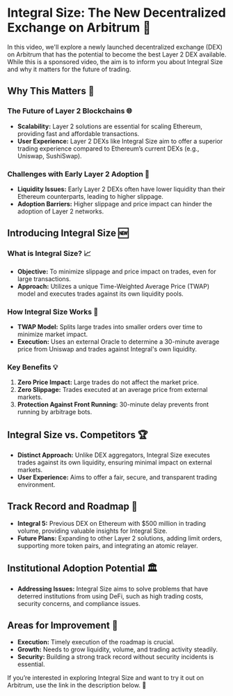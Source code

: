 # Integral Size: The New Decentralized Exchange on Arbitrum 🚀

In this video, we'll explore a newly launched decentralized exchange (DEX) on Arbitrum that has the potential to become the best Layer 2 DEX available. While this is a sponsored video, the aim is to inform you about Integral Size and why it matters for the future of trading.

## Why This Matters 🤔

### The Future of Layer 2 Blockchains 🌐
- **Scalability:** Layer 2 solutions are essential for scaling Ethereum, providing fast and affordable transactions.
- **User Experience:** Layer 2 DEXs like Integral Size aim to offer a superior trading experience compared to Ethereum’s current DEXs (e.g., Uniswap, SushiSwap).

### Challenges with Early Layer 2 Adoption 🚧
- **Liquidity Issues:** Early Layer 2 DEXs often have lower liquidity than their Ethereum counterparts, leading to higher slippage.
- **Adoption Barriers:** Higher slippage and price impact can hinder the adoption of Layer 2 networks.

## Introducing Integral Size 🆕

### What is Integral Size? 📈
- **Objective:** To minimize slippage and price impact on trades, even for large transactions.
- **Approach:** Utilizes a unique Time-Weighted Average Price (TWAP) model and executes trades against its own liquidity pools.

### How Integral Size Works 🔄
- **TWAP Model:** Splits large trades into smaller orders over time to minimize market impact.
- **Execution:** Uses an external Oracle to determine a 30-minute average price from Uniswap and trades against Integral's own liquidity.

### Key Benefits 💡
1. **Zero Price Impact:** Large trades do not affect the market price.
2. **Zero Slippage:** Trades executed at an average price from external markets.
3. **Protection Against Front Running:** 30-minute delay prevents front running by arbitrage bots.

## Integral Size vs. Competitors 🏆
- **Distinct Approach:** Unlike DEX aggregators, Integral Size executes trades against its own liquidity, ensuring minimal impact on external markets.
- **User Experience:** Aims to offer a fair, secure, and transparent trading environment.

## Track Record and Roadmap 📅
- **Integral 5:** Previous DEX on Ethereum with $500 million in trading volume, providing valuable insights for Integral Size.
- **Future Plans:** Expanding to other Layer 2 solutions, adding limit orders, supporting more token pairs, and integrating an atomic relayer.

## Institutional Adoption Potential 🏛️
- **Addressing Issues:** Integral Size aims to solve problems that have deterred institutions from using DeFi, such as high trading costs, security concerns, and compliance issues.

## Areas for Improvement 🚀
- **Execution:** Timely execution of the roadmap is crucial.
- **Growth:** Needs to grow liquidity, volume, and trading activity steadily.
- **Security:** Building a strong track record without security incidents is essential.

If you’re interested in exploring Integral Size and want to try it out on Arbitrum, use the link in the description below. 🌟

